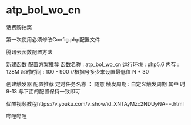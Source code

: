 # atp_bol_wo_cn
话费购抽奖

第一次使用必须修改Config.php配置文件

腾讯云函数配置方法

新建函数 配置方案推荐
函数名称 : atp_bol_wo_cn
运行环境 : php5.6
内存     : 128M
超时时间 : 100 - 900  //根据号多少来设置最低值 N * 30

创建触发器 配置推荐
定时任务名称 ：  随意
触发周期     :   自定义触发周期
其中 时 9-13 与下面的配置保持一致即可

优酷视频教程https://v.youku.com/v_show/id_XNTAyMzc2NDUyNA==.html

哔哩哔哩
